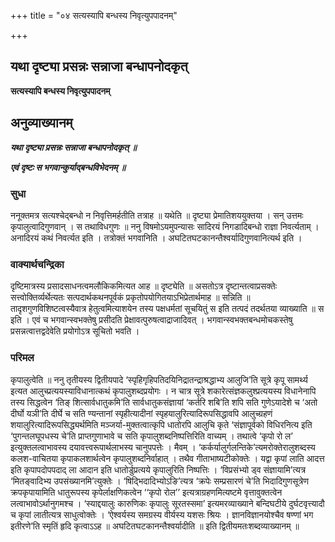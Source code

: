 +++
title = "०४ सत्यस्यापि बन्धस्य निवृत्युपपादनम्"

+++


## यथा दृष्ट्या प्रसन्नः सन्नाजा बन्धापनोदकृत्

**सत्यस्यापि बन्धस्य निवृत्युपपादनम्**

## **अनुव्याख्यानम्**

***यथा दृष्ट्या प्रसन्नः सन्नाजा बन्धापनोदकृत् ॥***

***एवं दृष्टः स भगवान्कुर्याद्बन्धविभेदनम् ॥***

### **सुधा**

ननूक्तमत्र सत्यश्चेद्बन्धो न निवृत्तिमर्हतीति तत्राह ॥ यथेति ॥ दृष्ट्या प्रेमातिशययुक्तया । सन् उत्तमः कृपालुत्वादिगुणवान् । स तथाविधगुणः ॥ ननु विषमोऽयमुपन्यासः सादिरयं निगडादिबन्धो राज्ञा निवर्त्यताम् । अनादिरयं कथं निवर्त्यत इति । तत्रोक्तं भगवानिति । अघटितघटकानन्तैश्वर्यादिगुणवानित्यर्थ इति ।

### **वाक्यार्थचन्द्रिका**

दृष्टिमात्रस्य प्रसादसाधनत्वमलौकिकमित्यत आह ॥ दृष्ट्येति ॥ असतोऽत्र दृष्टान्तत्वाप्रसक्तेः सत्त्वोक्तिर्व्यर्थेत्यतः सत्पदार्थकथनपूर्वकं प्रकृतोपयोगितयाऽभिप्रेतार्थमाह ॥ सन्निति ॥ तादृशगुणविशिष्टत्वस्यैवात्र हेतुत्वमित्याशयेन तस्य पक्षधर्मतां सूचयितुं स इति तत्पदं तदर्थतया व्याख्याति ॥ स इति । एवं च भगवान्स्वभक्तेषु प्रसीदति प्रेक्षावत्पुरुषत्वाद्राजादिवत् । भगवान्स्वभक्तबन्धमोचकस्तेषु प्रसन्नत्वात्तद्वदेवेति प्रयोगोऽत्र सूचितो भवति ।

### **परिमल**

कृपालुत्वेति ॥ ननु तृतीयस्य द्वितीयपादे ‘स्पृहिगृहिपतिदयिनिद्रातन्द्राश्रद्धाभ्य आलुजि’ति सूत्रे कृपू सामर्थ्य इत्यत आलुच्प्रत्ययस्याविधानात्कथं कृपालुशब्दप्रयोगः । न चात्र सूत्रे शकारेत्संज्ञकलुश्प्रत्ययस्य विधानेनापि तस्य सिद्धत्वेन ‘तिङ् शित्सार्वधातुकमि’ति सार्वधातुकसंज्ञायां ‘कर्तरि शबि’ति शपि सति गुणेऽयादेशे च ‘अतो दीर्घो यञी’ति दीर्घे च सति ण्यन्तानां स्पृहीत्यादीनां स्पृहयालुरित्यादिरूपसिद्धावपि आलुच्ग्रहणं शयालुरित्यादिरूपसिद्ध्यर्थमिति मञ्जर्या-मुक्तत्वात्कृपि धातोरपि आलुचि कृते ‘संज्ञापूर्वको विधिरनित्य इति ‘पुगन्तलघूपधस्य चे’ति प्राप्तगुणाभावे च सति कृपालुशब्दनिष्पत्तिरिति वाच्यम् । तथात्वे ‘कृपो रो ल’ इत्युक्तलत्वाभावस्य दयावत्त्वरूपार्थलाभस्य चानुपपत्तेः । मैवम् । ‘कर्कर्यालुर्गलन्तिके’त्यमरोक्तेरालुशब्दस्य कलश-वाचितया कृपाकलशार्थत्वेन कृपालुशब्दनिर्वाहात् । तथैव गीताभाष्यटीकोक्तेः । यद्वा कृपां लाति आदत्त इति कृपापदोपपदाद् ला आदान इति धातोर्डुप्रत्यये कृपालुरिति निष्पत्तिः । ‘विप्रसंभ्यो ड्व संज्ञायामि’त्यत्र ‘मितङ्वादिभ्य उपसंख्यानमि’त्युक्तेः । ‘षिद्भिदादिभ्योऽङि’त्यत्र ‘क्रपेः सम्प्रसारणं चे’ति भिदादिगुणसूत्रेण क्रपकृपायामिति धातुरूपस्य कृपेर्लाक्षणिकत्वेन ‘‘कृपो रोल’’ इत्यत्राग्रहणमित्यष्टमे वृत्तावुक्तत्वेन लत्वाभावोऽर्थानुगमश्च । ‘स्याद्दयालुः कारुणिकः कृपालुः सूरतस्समा’ इत्यमरव्याख्याने बन्दिघटीये दुर्घटवृत्त्यादौ च कृपां लातीत्यत्र साधुत्वोक्तेः । ‘ऐश्वर्यस्य समग्रस्य वीर्यस्य यशसः श्रियः । ज्ञानविज्ञानयोश्चैव षण्णां भग इतीरणे’ति स्मृतिं हृदि कृत्वाऽऽह ॥ अघटितघटकानन्तैश्वर्यादीति ॥ इति द्वितीयमतःशब्दव्याख्यानम् ॥

